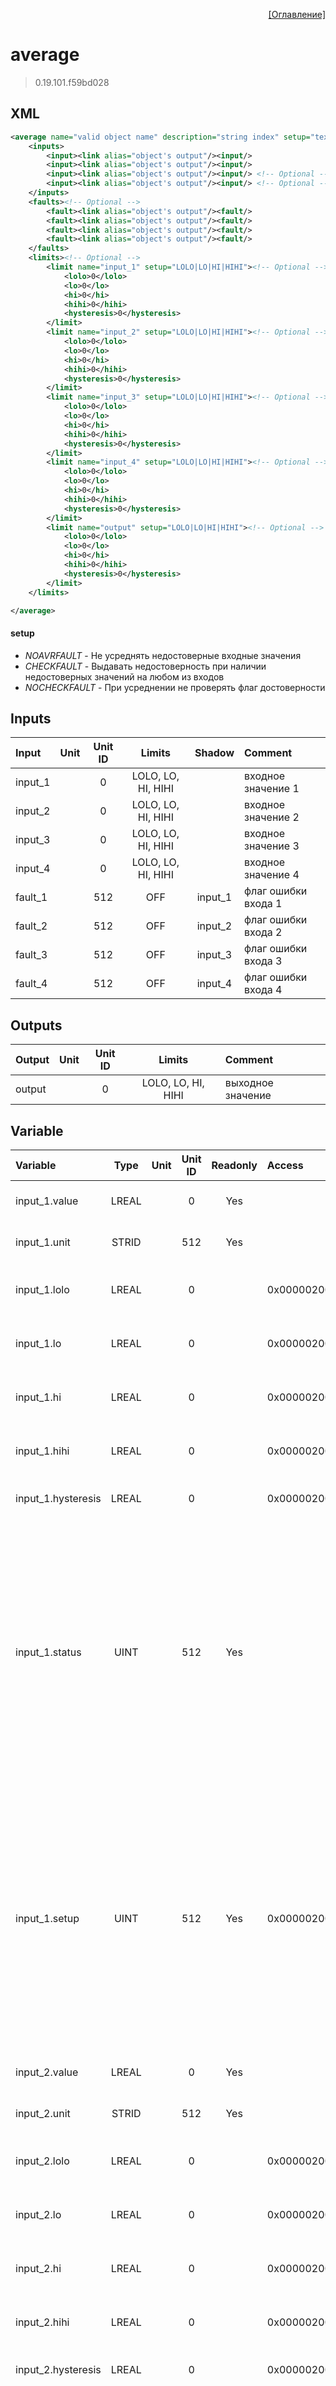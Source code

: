 <p align='right'><a href='index.html'>[Оглавление]</a></p>

# average
> 0.19.101.f59bd028
## XML
````xml
<average name="valid object name" description="string index" setup="text value" >
	<inputs>
		<input><link alias="object's output"/><input/>
		<input><link alias="object's output"/><input/>
		<input><link alias="object's output"/><input/> <!-- Optional -->
		<input><link alias="object's output"/><input/> <!-- Optional -->
	</inputs>
	<faults><!-- Optional -->
		<fault><link alias="object's output"/><fault/>
		<fault><link alias="object's output"/><fault/>
		<fault><link alias="object's output"/><fault/>
		<fault><link alias="object's output"/><fault/>
	</faults>
	<limits><!-- Optional -->
		<limit name="input_1" setup="LOLO|LO|HI|HIHI"><!-- Optional -->
			<lolo>0</lolo>
			<lo>0</lo>
			<hi>0</hi>
			<hihi>0</hihi>
			<hysteresis>0</hysteresis>
		</limit>
		<limit name="input_2" setup="LOLO|LO|HI|HIHI"><!-- Optional -->
			<lolo>0</lolo>
			<lo>0</lo>
			<hi>0</hi>
			<hihi>0</hihi>
			<hysteresis>0</hysteresis>
		</limit>
		<limit name="input_3" setup="LOLO|LO|HI|HIHI"><!-- Optional -->
			<lolo>0</lolo>
			<lo>0</lo>
			<hi>0</hi>
			<hihi>0</hihi>
			<hysteresis>0</hysteresis>
		</limit>
		<limit name="input_4" setup="LOLO|LO|HI|HIHI"><!-- Optional -->
			<lolo>0</lolo>
			<lo>0</lo>
			<hi>0</hi>
			<hihi>0</hihi>
			<hysteresis>0</hysteresis>
		</limit>
		<limit name="output" setup="LOLO|LO|HI|HIHI"><!-- Optional -->
			<lolo>0</lolo>
			<lo>0</lo>
			<hi>0</hi>
			<hihi>0</hihi>
			<hysteresis>0</hysteresis>
		</limit>
	</limits>

</average>
````

#### setup
* _NOAVRFAULT_  - Не усреднять недостоверные входные значения
* _CHECKFAULT_  - Выдавать недостоверность при наличии недостоверных значений на любом из входов
* _NOCHECKFAULT_  - При усреднении не проверять флаг достоверности

## Inputs
Input | Unit | Unit ID | Limits | Shadow | Comment
:-- |:--:|:--:|:--:|:--:|:--
input_1 |  | 0 | LOLO, LO, HI, HIHI |  | входное значение 1
input_2 |  | 0 | LOLO, LO, HI, HIHI |  | входное значение 2
input_3 |  | 0 | LOLO, LO, HI, HIHI |  | входное значение 3
input_4 |  | 0 | LOLO, LO, HI, HIHI |  | входное значение 4
fault_1 |  | 512 | OFF | input_1 | флаг ошибки входа 1
fault_2 |  | 512 | OFF | input_2 | флаг ошибки входа 2
fault_3 |  | 512 | OFF | input_3 | флаг ошибки входа 3
fault_4 |  | 512 | OFF | input_4 | флаг ошибки входа 4

## Outputs
Output | Unit | Unit ID | Limits | Comment
:-- |:--:|:--:|:--:|:--
output |  | 0 | LOLO, LO, HI, HIHI | выходное значение

## Variable
Variable | Type | Unit | Unit ID | Readonly | Access | Comment
:-- |:--:|:--:|:--:|:--:|:-- |:--
input_1.value | LREAL |  | 0 | Yes |   | входное значение 1. Текущее значение
input_1.unit | STRID |  | 512 | Yes |   | входное значение 1. Единицы измерения
input_1.lolo | LREAL |  | 0 |  | 0x00000200 | входное значение 1. Значение аварийного минимума
input_1.lo | LREAL |  | 0 |  | 0x00000200 | входное значение 1. Значение предаварийного минимума
input_1.hi | LREAL |  | 0 |  | 0x00000200 | входное значение 1. Значение предаварийного максимума
input_1.hihi | LREAL |  | 0 |  | 0x00000200 | входное значение 1. Значение аварийного максимума
input_1.hysteresis | LREAL |  | 0 |  | 0x00000200 | входное значение 1. Значение гистерезиса
input_1.status | UINT |  | 512 | Yes |   | входное значение 1. Статус:<br/>0: Неопределен<br/>1: Недействительное значение<br/>2: Значение ниже аварийного минимума<br/>3: Значение ниже предаварийного минимума<br/>4: Значение в рабочем диапазоне<br/>5: Значение выше предаварийного максимума<br/>6: Значение выше аварийного максимума<br/>
input_1.setup | UINT |  | 512 | Yes | 0x00000200 | входное значение 1. Настройка:<br/>0x0001: Не выдавать сообщения<br/>0x0002: Выдавать сообщение аварийного минимума<br/>0x0004: Выдавать сообщение предаварийного минимума<br/>0x0008: Выдавать сообщение предаварийного максимума<br/>0x0010: Выдавать сообщение аварийного максимума<br/>
input_2.value | LREAL |  | 0 | Yes |   | входное значение 2. Текущее значение
input_2.unit | STRID |  | 512 | Yes |   | входное значение 2. Единицы измерения
input_2.lolo | LREAL |  | 0 |  | 0x00000200 | входное значение 2. Значение аварийного минимума
input_2.lo | LREAL |  | 0 |  | 0x00000200 | входное значение 2. Значение предаварийного минимума
input_2.hi | LREAL |  | 0 |  | 0x00000200 | входное значение 2. Значение предаварийного максимума
input_2.hihi | LREAL |  | 0 |  | 0x00000200 | входное значение 2. Значение аварийного максимума
input_2.hysteresis | LREAL |  | 0 |  | 0x00000200 | входное значение 2. Значение гистерезиса
input_2.status | UINT |  | 512 | Yes |   | входное значение 2. Статус:<br/>0: Неопределен<br/>1: Недействительное значение<br/>2: Значение ниже аварийного минимума<br/>3: Значение ниже предаварийного минимума<br/>4: Значение в рабочем диапазоне<br/>5: Значение выше предаварийного максимума<br/>6: Значение выше аварийного максимума<br/>
input_2.setup | UINT |  | 512 | Yes | 0x00000200 | входное значение 2. Настройка:<br/>0x0001: Не выдавать сообщения<br/>0x0002: Выдавать сообщение аварийного минимума<br/>0x0004: Выдавать сообщение предаварийного минимума<br/>0x0008: Выдавать сообщение предаварийного максимума<br/>0x0010: Выдавать сообщение аварийного максимума<br/>
input_3.value | LREAL |  | 0 | Yes |   | входное значение 3. Текущее значение
input_3.unit | STRID |  | 512 | Yes |   | входное значение 3. Единицы измерения
input_3.lolo | LREAL |  | 0 |  | 0x00000200 | входное значение 3. Значение аварийного минимума
input_3.lo | LREAL |  | 0 |  | 0x00000200 | входное значение 3. Значение предаварийного минимума
input_3.hi | LREAL |  | 0 |  | 0x00000200 | входное значение 3. Значение предаварийного максимума
input_3.hihi | LREAL |  | 0 |  | 0x00000200 | входное значение 3. Значение аварийного максимума
input_3.hysteresis | LREAL |  | 0 |  | 0x00000200 | входное значение 3. Значение гистерезиса
input_3.status | UINT |  | 512 | Yes |   | входное значение 3. Статус:<br/>0: Неопределен<br/>1: Недействительное значение<br/>2: Значение ниже аварийного минимума<br/>3: Значение ниже предаварийного минимума<br/>4: Значение в рабочем диапазоне<br/>5: Значение выше предаварийного максимума<br/>6: Значение выше аварийного максимума<br/>
input_3.setup | UINT |  | 512 | Yes | 0x00000200 | входное значение 3. Настройка:<br/>0x0001: Не выдавать сообщения<br/>0x0002: Выдавать сообщение аварийного минимума<br/>0x0004: Выдавать сообщение предаварийного минимума<br/>0x0008: Выдавать сообщение предаварийного максимума<br/>0x0010: Выдавать сообщение аварийного максимума<br/>
input_4.value | LREAL |  | 0 | Yes |   | входное значение 4. Текущее значение
input_4.unit | STRID |  | 512 | Yes |   | входное значение 4. Единицы измерения
input_4.lolo | LREAL |  | 0 |  | 0x00000200 | входное значение 4. Значение аварийного минимума
input_4.lo | LREAL |  | 0 |  | 0x00000200 | входное значение 4. Значение предаварийного минимума
input_4.hi | LREAL |  | 0 |  | 0x00000200 | входное значение 4. Значение предаварийного максимума
input_4.hihi | LREAL |  | 0 |  | 0x00000200 | входное значение 4. Значение аварийного максимума
input_4.hysteresis | LREAL |  | 0 |  | 0x00000200 | входное значение 4. Значение гистерезиса
input_4.status | UINT |  | 512 | Yes |   | входное значение 4. Статус:<br/>0: Неопределен<br/>1: Недействительное значение<br/>2: Значение ниже аварийного минимума<br/>3: Значение ниже предаварийного минимума<br/>4: Значение в рабочем диапазоне<br/>5: Значение выше предаварийного максимума<br/>6: Значение выше аварийного максимума<br/>
input_4.setup | UINT |  | 512 | Yes | 0x00000200 | входное значение 4. Настройка:<br/>0x0001: Не выдавать сообщения<br/>0x0002: Выдавать сообщение аварийного минимума<br/>0x0004: Выдавать сообщение предаварийного минимума<br/>0x0008: Выдавать сообщение предаварийного максимума<br/>0x0010: Выдавать сообщение аварийного максимума<br/>
fault_1.value | LREAL |  | 512 | Yes |   | флаг ошибки входа 1. Текущее значение
fault_1.unit | STRID |  | 512 | Yes |   | флаг ошибки входа 1. Единицы измерения
fault_2.value | LREAL |  | 512 | Yes |   | флаг ошибки входа 2. Текущее значение
fault_2.unit | STRID |  | 512 | Yes |   | флаг ошибки входа 2. Единицы измерения
fault_3.value | LREAL |  | 512 | Yes |   | флаг ошибки входа 3. Текущее значение
fault_3.unit | STRID |  | 512 | Yes |   | флаг ошибки входа 3. Единицы измерения
fault_4.value | LREAL |  | 512 | Yes |   | флаг ошибки входа 4. Текущее значение
fault_4.unit | STRID |  | 512 | Yes |   | флаг ошибки входа 4. Единицы измерения
output.value | LREAL |  | 0 | Yes |   | выходное значение. Текущее значение
output.unit | STRID |  | 512 | Yes |   | выходное значение. Единицы измерения
output.lolo | LREAL |  | 0 |  | 0x00000200 | выходное значение. Значение аварийного минимума
output.lo | LREAL |  | 0 |  | 0x00000200 | выходное значение. Значение предаварийного минимума
output.hi | LREAL |  | 0 |  | 0x00000200 | выходное значение. Значение предаварийного максимума
output.hihi | LREAL |  | 0 |  | 0x00000200 | выходное значение. Значение аварийного максимума
output.hysteresis | LREAL |  | 0 |  | 0x00000200 | выходное значение. Значение гистерезиса
output.status | UINT |  | 512 | Yes |   | выходное значение. Статус:<br/>0: Неопределен<br/>1: Недействительное значение<br/>2: Значение ниже аварийного минимума<br/>3: Значение ниже предаварийного минимума<br/>4: Значение в рабочем диапазоне<br/>5: Значение выше предаварийного максимума<br/>6: Значение выше аварийного максимума<br/>
output.setup | UINT |  | 512 | Yes | 0x00000200 | выходное значение. Настройка:<br/>0x0001: Не выдавать сообщения<br/>0x0002: Выдавать сообщение аварийного минимума<br/>0x0004: Выдавать сообщение предаварийного минимума<br/>0x0008: Выдавать сообщение предаварийного максимума<br/>0x0010: Выдавать сообщение аварийного максимума<br/>
setup | LREAL |  | 512 |  |   | Настройка:<br/>0: Не усреднять недостоверные входные значения<br/>1: Выдавать недостоверность при наличии недостоверных значений на любом из входов<br/>2: При усреднении не проверять флаг достоверности<br/>


> Единицы измерений для всех входных значений должны быть одинаковы! В противном случае конфигурация не будет загружена.
> Если указаны флаги недостоверности, то их количество должно быть равно количеству усредняемым входам.

<p align='right'><a href='index.html'>[Оглавление]</a></p>

